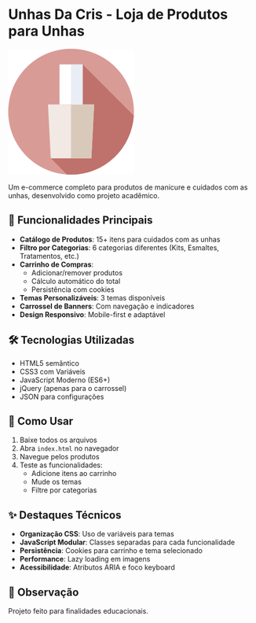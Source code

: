 # Unhas Da Cris - Loja de Produtos para Unhas

![Logo Unhas Da Cris](imgs/header/Logo.png)

  Um e-commerce completo para produtos de manicure e cuidados com as unhas, desenvolvido como projeto acadêmico.

## 📌 Funcionalidades Principais

- **Catálogo de Produtos**: 15+ itens para cuidados com as unhas
- **Filtro por Categorias**: 6 categorias diferentes (Kits, Esmaltes, Tratamentos, etc.)
- **Carrinho de Compras**:
  - Adicionar/remover produtos
  - Cálculo automático do total
  - Persistência com cookies
- **Temas Personalizáveis**: 3 temas disponíveis
- **Carrossel de Banners**: Com navegação e indicadores
- **Design Responsivo**: Mobile-first e adaptável

## 🛠️ Tecnologias Utilizadas

- HTML5 semântico
- CSS3 com Variáveis
- JavaScript Moderno (ES6+)
- jQuery (apenas para o carrossel)
- JSON para configurações


## 🚀 Como Usar

1. Baixe todos os arquivos
2. Abra `index.html` no navegador
3. Navegue pelos produtos
4. Teste as funcionalidades:
   - Adicione itens ao carrinho
   - Mude os temas
   - Filtre por categorias

## ✨ Destaques Técnicos

- **Organização CSS**: Uso de variáveis para temas
- **JavaScript Modular**: Classes separadas para cada funcionalidade
- **Persistência**: Cookies para carrinho e tema selecionado
- **Performance**: Lazy loading em imagens
- **Acessibilidade**: Atributos ARIA e foco keyboard

## 📜 Observação

Projeto feito para finalidades educacionais.